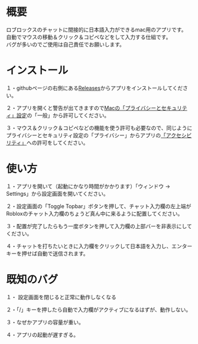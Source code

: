 # 概要
ロブロックスのチャットに間接的に日本語入力ができるmac用のアプリです。  
自動でマウスの移動＆クリック＆コピペなどをして入力する仕組です。  
バグが多いのでご使用は自己責任でお願いします。  

# インストール
１・githubページの右側にある[Releases](https://github.com/Jolean33/RobloxJapaneseTyper/releases)からアプリをインストールしてください。  

２・アプリを開くと警告が出てきますので[Macの「プライバシーとセキュリティ」設定](https://support.apple.com/ja-jp/guide/mac-help/mh43185/mac#:~:text=%E3%82%A2%E3%82%AF%E3%82%BB%E3%82%B7%E3%83%93%E3%83%AA%E3%83%86%E3%82%A3%E3%82%A2%E3%83%97%E3%83%AA%E3%82%B1%E3%83%BC%E3%82%B7%E3%83%A7%E3%83%B3%E3%81%ABMac%E3%81%B8%E3%81%AE%E3%82%A2%E3%82%AF%E3%82%BB%E3%82%B9%E3%82%92%E8%A8%B1%E5%8F%AF%E3%81%99%E3%82%8B,-%E4%BB%96%E7%A4%BE%E8%A3%BD%E3%82%A2%E3%83%97%E3%83%AA%E3%82%B1%E3%83%BC%E3%82%B7%E3%83%A7%E3%83%B3&text=%E7%9F%A5%E3%81%A3%E3%81%A6%E3%81%84%E3%82%8B%E3%82%A2%E3%83%97%E3%83%AA%E3%82%B1%E3%83%BC%E3%82%B7%E3%83%A7%E3%83%B3%E3%81%A7,%E3%81%99%E3%82%8B%E3%81%93%E3%81%A8%E3%81%8C%E3%81%A7%E3%81%8D%E3%81%BE%E3%81%99%E3%80%82)の「一般」から許可してください。  

３・マウス＆クリック＆コピペなどの機能を使う許可も必要なので、同じようにプライバシーとセキュリティ設定の「プライバシー」からアプリの[「アクセシビリティ」](https://support.apple.com/ja-jp/guide/mac-help/mh43185/mac)への許可をしてください。  


# 使い方
１・アプリを開いて（起動にかなり時間がかかります）「ウィンドウ → Settings」から設定画面を開いてください。  

２・設定画面の「Toggle Topbar」ボタンを押して、チャット入力欄の左上端がRobloxのチャット入力欄のちょうど真ん中に来るように配置してください。  

３・配置が完了したらもう一度ボタンを押して入力欄の上部バーを非表示にしてください。  

４・チャットを打ちたいときに入力欄をクリックして日本語を入力し、エンターキーを押せば自動で送信されます。  


# 既知のバグ
１・ 設定画面を閉じると正常に動作しなくなる

２・「/」キーを押したら自動で入力欄がアクティブになるはずが、動作しない。

３・なぜかアプリの容量が重い。

４・アプリの起動が遅すぎる。
